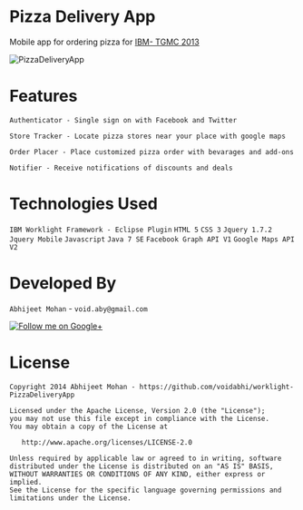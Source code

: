 Pizza Delivery App
==========================
Mobile app for ordering pizza for [IBM- TGMC 2013](http://ibmtgmc.com/content/about-tgmc)

![PizzaDeliveryApp](https://raw.githubusercontent.com/voidabhi/worklight-PizzaDeliveryApp/screenshot/screenshot.png)

Features
==========================

`Authenticator - Single sign on with Facebook and Twitter `

`Store Tracker - Locate pizza stores near your place with google maps`

`Order Placer - Place customized pizza order with bevarages and add-ons`

`Notifier - Receive notifications of discounts and deals`


Technologies Used
==========================

`IBM Worklight Framework - Eclipse Plugin`
`HTML 5`
`CSS 3`
`Jquery 1.7.2`
`Jquery Mobile`
`Javascript`
`Java 7 SE`
`Facebook Graph API V1`
`Google Maps API V2`

Developed By
============

`Abhijeet Mohan` - `void.aby@gmail.com`

<a href="https://plus.google.com/104070882148677917719/about">
  <img alt="Follow me on Google+"
       src="http://data.pkmmte.com/temp/social_google_plus_logo.png" />
</a>



License
==========================

```
Copyright 2014 Abhijeet Mohan - https://github.com/voidabhi/worklight-PizzaDeliveryApp

Licensed under the Apache License, Version 2.0 (the "License");
you may not use this file except in compliance with the License.
You may obtain a copy of the License at

   http://www.apache.org/licenses/LICENSE-2.0

Unless required by applicable law or agreed to in writing, software
distributed under the License is distributed on an "AS IS" BASIS,
WITHOUT WARRANTIES OR CONDITIONS OF ANY KIND, either express or implied.
See the License for the specific language governing permissions and
limitations under the License.
```
